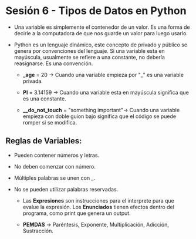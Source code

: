 # Sesión 6 - Tipos de Datos en Python

* Una variable es simplemente el contenedor de un valor. Es una forma de decirle a la computadora de que nos guarde un valor para luego usarlo.

* Python es un lenguaje dinámico, este concepto de privado y público se genera por convenciones del lenguaje. Si una variable esta en mayúscula, usualmente se refiere a una constante, no debería reasignarse. Es una convención.

	* **\_age** = 20  &rarr; Cuando una variable empieza por "\_" es una variable privada.

	* **PI** = 3.14159 &rarr; Cuando una variable esta en mayúscula significa que es una constante.

	* **\__do_not_touch** = "something important"&rarr; Cuando una variable empieza con doble guion bajo significa que el código se puede romper si se modifica.

## Reglas de Variables:

* Pueden contener números y letras.
* No deben comenzar con número.
* Múltiples palabras se unen con _.
* No se pueden utilizar palabras reservadas.

	* Las **Expresiones** son instrucciones para el interprete para que evalue la expresión. Los **Enunciados** tienen efectos dentro del programa, como print que genera un output.

	* **PEMDAS** &rarr; Paréntesis, Exponente, Multiplicación, Adicción, Sustracción.